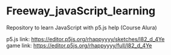 # Freeway_javaScript_learning
Repository to learn JavaScript with p5.js help (Course Alura)


p5.js link: https://editor.p5js.org/rhappyyyy/sketches/l82_d_4Ye
<br>
game link: https://editor.p5js.org/rhappyyyy/full/l82_d_4Ye
